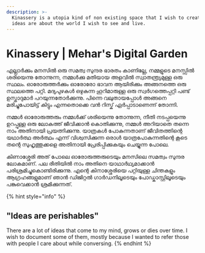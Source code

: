 ```yaml
---
description: >-
  Kinassery is a utopia kind of non existing space that I wish to create. These
  ideas are about the world I wish to see and live.
---
```


# Kinassery \| Mehar's Digital Garden

എല്ലാർക്കും മനസിൽ ഒരു സമത്വ സുന്ദര ഭാരതം കാണില്ലേ, നമ്മളുടെ മനസ്സിൽ ശരിയെന്നു തോന്നുന്ന, നമ്മൾക്കു മതിയായ അളവിൽ സ്വാതന്ത്ര്യമുള്ള ഒരു സ്ഥലം. ഓരോരുത്തർക്കും ഓരോരോ ഭാവന ആയിരിക്കും അങ്ങനത്തെ ഒരു സ്ഥലത്തെ പറ്റി. മദ്യപുഴകൾ ഒഴുകുന്ന ഹൂറിമാരുള്ള ഒരു സ്വർഗത്തെപ്പറ്റി പണ്ട് ഉസ്താദുമാർ പറയുന്നതോർക്കുന്നു. പിന്നെ വലുതായപ്പോൾ അങ്ങനെ മരിച്ചുപോയിട്ട് കിട്ടും എന്നതൊക്കെ വൻ റിസ്ക് ഏർപ്പാടാണെന്ന് തോന്നി.

നമ്മൾ ഓരോരുത്തരും നമ്മൾക്ക് ശരിയെന്നു തോന്നുന്ന, നീതി നടപ്പയെന്നു ഉറപ്പുള്ള ഒരു ലോകത്ത് ജീവിക്കാൻ കൊതിക്കുന്നു, നമ്മൾ അറിയാതെ തന്നെ നാം അതിനായി പ്രയത്നിക്കുന്നു. യാത്രകൾ പോകുന്നതാണ് ജീവിതത്തിന്റെ യഥാർത്ഥ അർത്ഥം എന്ന് വിശ്വസിക്കുന്ന ഒരാൾ യാത്രപോകുന്നതിന്റെ കൂടെ തന്റെ സുഹൃത്തുക്കളെ അതിനായി പ്രേരിപ്പിക്കുകയും ചെയ്യുന്ന പോലെ.

കിണാശ്ശേരി അത് പോലെ ഓരോരുത്തരുടെയും മനസിലെ സമത്വം സുന്ദര ലോകമാണ്. പല രീതിയിൽ നാം അതിനെ യാഥാർഥ്യമാക്കാൻ പരിശ്രമിച്ചുകൊണ്ടിരിക്കുന്നു. എന്റെ കിനാശ്ശേരിയെ പറ്റിയുള്ള ചിന്തകളും ആഗ്രഹങ്ങളുമാണ് ഞാൻ ഡിജിറ്റൽ ഗാർഡനിലൂടെയും പോഡ്കാസ്റ്റിലൂടെയും പങ്കുവെക്കാൻ ശ്രമിക്കുന്നത്.

{% hint style="info" %}
## "Ideas are perishables"

There are a lot of ideas that come to my mind, grows or dies over time. I wish to document some of them, mostly because I wanted to refer those with people I care about while conversing.
{% endhint %}





